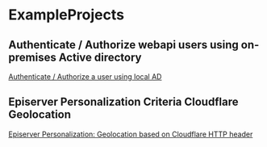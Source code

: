 # ExampleProjects

## Authenticate / Authorize webapi users using on-premises Active directory
[Authenticate / Authorize a user using local AD](https://www.naveedulhaq.com/index.php/dot-net-core/authenticate-authorize-a-user-using-local-ad/ "Naveed Ul-Haq's Blog")

## Episerver Personalization Criteria Cloudflare Geolocation
[Episerver Personalization: Geolocation based on Cloudflare HTTP header](https://www.naveedulhaq.com/index.php/episerver/episerver-personalization-geolocation-based-on-cloudflare-http-header/ "Naveed Ul-Haq's Blog")

